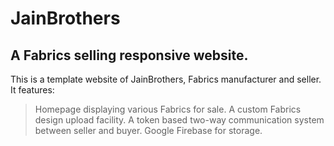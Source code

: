 # JainBrothers
## A Fabrics selling responsive website.
This is a template website of JainBrothers, Fabrics manufacturer and seller.
It features:
> Homepage displaying various Fabrics for sale.
> A custom Fabrics design upload facility.
> A token based two-way communication system between seller and buyer.
> Google Firebase for storage.
